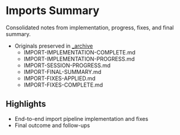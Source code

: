 # Imports Summary

Consolidated notes from implementation, progress, fixes, and final summary.

- Originals preserved in [\_archive](./_archive/)
  - IMPORT-IMPLEMENTATION-COMPLETE.md
  - IMPORT-IMPLEMENTATION-PROGRESS.md
  - IMPORT-SESSION-PROGRESS.md
  - IMPORT-FINAL-SUMMARY.md
  - IMPORT-FIXES-APPLIED.md
  - IMPORT-FIXES-COMPLETE.md

## Highlights

- End-to-end import pipeline implementation and fixes
- Final outcome and follow-ups
